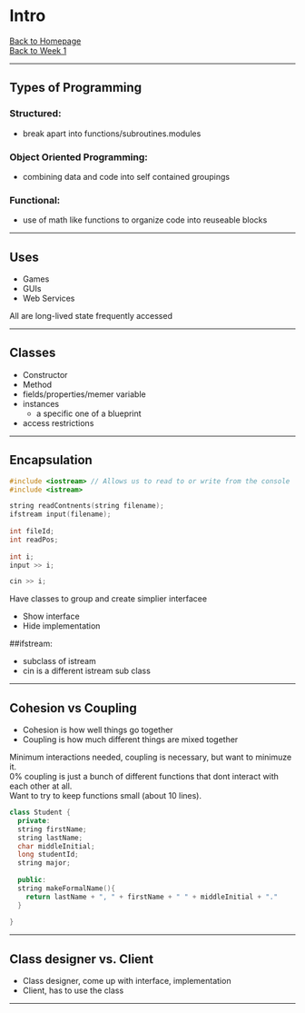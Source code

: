 # Intro 

[Back to Homepage](../index.md) <br>
[Back to Week 1](../w1.md)

---

## Types of Programming

### Structured:
- break apart into functions/subroutines.modules

### Object Oriented Programming:
- combining data and code into self contained groupings

### Functional:
- use of math like functions to organize code into reuseable blocks

---

## Uses
- Games
- GUIs
- Web Services

All are long-lived state frequently accessed

---

## Classes
- Constructor
- Method
- fields/properties/memer variable
- instances 
  - a specific one of a blueprint
- access restrictions

---

## Encapsulation
  
  ```c++
  #include <iostream> // Allows us to read to or write from the console
  #include <istream>
  
  string readContnents(string filename);
  ifstream input(filename);
   
  int fileId;
  int readPos;
   
  int i;
  input >> i; 
  
  cin >> i;
  ```
 
Have classes to group and create simplier interfacee

- Show interface
- Hide implementation

##ifstream:
- subclass of istream
- cin is a different istream sub class

---

## Cohesion vs Coupling
- Cohesion is how well things go together
- Coupling is how much different things are mixed together

Minimum interactions needed, coupling is necessary, but want to minimuze it. <br>
0% coupling is just a bunch of different functions that dont interact with each other at all. <br>
Want to try to keep functions small (about 10 lines).

```c++
class Student {
  private:
  string firstName;
  string lastName;
  char middleInitial;
  long studentId;
  string major;
  
  public:
  string makeFormalName(){
    return lastName + ", " + firstName + " " + middleInitial + "."
  }
  
}

```

---

## Class designer vs. Client
- Class designer, come up with interface, implementation
- Client, has to use the class

---


